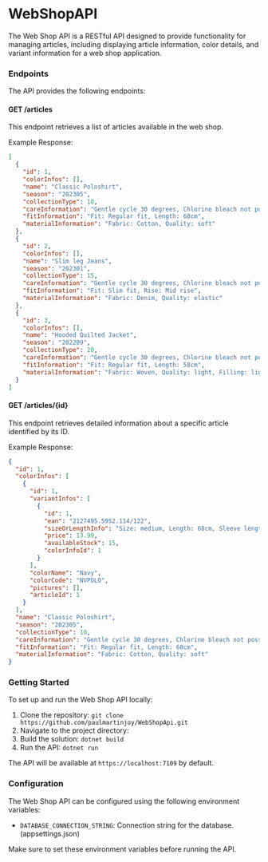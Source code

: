 # WebShopAPI

The Web Shop API is a RESTful API designed to provide functionality for managing articles, including displaying article information, color details, and variant information for a web shop application.

### Endpoints

The API provides the following endpoints:

#### GET /articles

This endpoint retrieves a list of articles available in the web shop.

Example Response:
```json
[
  {
    "id": 1,
    "colorInfos": [],
    "name": "Classic Poloshirt",
    "season": "202305",
    "collectionType": 10,
    "careInformation": "Gentle cycle 30 degrees, Chlorine bleach not possible",
    "fitInformation": "Fit: Regular fit, Length: 68cm",
    "materialInformation": "Fabric: Cotton, Quality: soft"
  },
  {
    "id": 2,
    "colorInfos": [],
    "name": "Slim leg Jeans",
    "season": "202301",
    "collectionType": 15,
    "careInformation": "Gentle cycle 30 degrees, Chlorine bleach not possible",
    "fitInformation": "Fit: Slim fit, Rise: Mid rise",
    "materialInformation": "Fabric: Denim, Quality: elastic"
  },
  {
    "id": 3,
    "colorInfos": [],
    "name": "Hooded Quilted Jacket",
    "season": "202209",
    "collectionType": 20,
    "careInformation": "Gentle cycle 30 degrees, Chlorine bleach not possible",
    "fitInformation": "Fit: Regular fit, Length: 58cm",
    "materialInformation": "Fabric: Woven, Quality: light, Filling: lightly padded"
  }
]
```

#### GET /articles/{id}

This endpoint retrieves detailed information about a specific article identified by its ID.

Example Response:
```json
{
  "id": 1,
  "colorInfos": [
    {
      "id": 1,
      "variantInfos": [
        {
          "id": 1,
          "ean": "2127495.5952.114/122",
          "sizeOrLengthInfo": "Size: medium, Length: 68cm, Sleeve length: short",
          "price": 13.99,
          "availableStock": 15,
          "colorInfoId": 1
        }
      ],
      "colorName": "Navy",
      "colorCode": "NVPOLO",
      "pictures": [],
      "articleId": 1
    }
  ],
  "name": "Classic Poloshirt",
  "season": "202305",
  "collectionType": 10,
  "careInformation": "Gentle cycle 30 degrees, Chlorine bleach not possible",
  "fitInformation": "Fit: Regular fit, Length: 68cm",
  "materialInformation": "Fabric: Cotton, Quality: soft"
}
```

### Getting Started

To set up and run the Web Shop API locally:

1. Clone the repository: `git clone https://github.com/paulmartinjoy/WebShopApi.git`
2. Navigate to the project directory: 
3. Build the solution: `dotnet build`
4. Run the API: `dotnet run`

The API will be available at `https://localhost:7109` by default.

### Configuration

The Web Shop API can be configured using the following environment variables:

- `DATABASE_CONNECTION_STRING`: Connection string for the database. (appsettings.json)

Make sure to set these environment variables before running the API.
